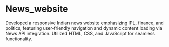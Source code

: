 # News_website
Developed a responsive Indian news website emphasizing IPL, finance, and politics, featuring user-friendly navigation and dynamic content loading via News API integration. Utilized HTML, CSS, and JavaScript for seamless functionality.
